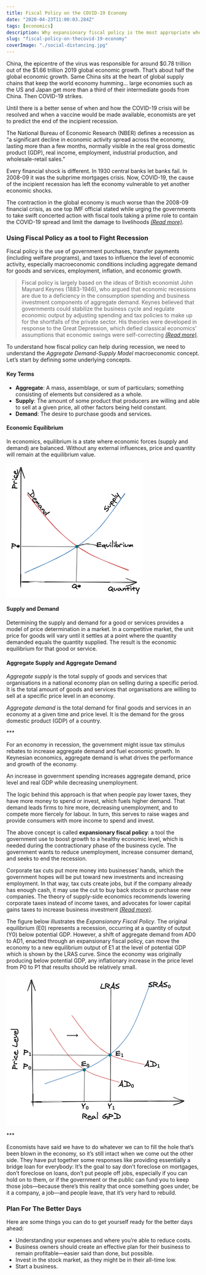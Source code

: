 ```yaml
---
title: Fiscal Policy on the COVID-19 Economy
date: "2020-04-23T11:00:03.284Z"
tags: [economics]
description: Why expansionary fiscal policy is the most appropriate when an economy is in recession and producing below its potential GDP.
slug: "fiscal-policy-on-thecovid-19-economy"
coverImage: "./social-distancing.jpg"
---
```


China, the epicentre of the virus was responsible for around $0.78 trillion out of the $1.66 trillion 2019 global economic growth. That’s about half the global economic growth. Same China sits at the heart of global supply chains that keep the world economy humming... large economies such as the US and Japan get more than a third of their intermediate goods from China. Then COVID-19 strikes.

Until there is a better sense of when and how the COVID-19 crisis will be resolved and when a vaccine would be made available, economists are yet to predict the end of the incipient recession.

The National Bureau of Economic Research (NBER) defines a recession as “a significant decline in economic activity spread across the economy, lasting more than a few months, normally visible in the real gross domestic product (GDP), real income, employment, industrial production, and wholesale-retail sales.”

Every financial shock is different. In 1930 central banks let banks fail. In 2008-09 it was the subprime mortgages crisis. Now, COVID-19, the cause of the incipient recession has left the economy vulnerable to yet another economic shocks.

The contraction in the global economy is much worse than the 2008-09 financial crisis, as one top IMF official stated while urging the governments to take swift concerted action with fiscal tools taking a prime role to contain the COVID-19 spread and limit the damage to livelihoods <a href="https://economictimes.indiatimes.com/news/international/world-news/covid-19-pandemic-worse-than-2008-09- financial-crisis-imf/articleshow/75161296.cms?utmsource=contentofinterest&utm_medium=text&utm_campaign=cppst" target="_blank" class="read-more">_(Read more)_</a>.

### Using Fiscal Policy as a tool to Fight Recession

Fiscal policy is the use of government purchases, transfer payments (including welfare programs), and taxes to influence the level of economic activity, especially macroeconomic conditions including aggregate demand for goods and services, employment, inflation, and economic growth.

> Fiscal policy is largely based on the ideas of British economist John Maynard Keynes (1883-1946), who argued that economic recessions are due to a deficiency in the consumption spending and business investment components of aggregate demand. Keynes believed that governments could stabilize the business cycle and regulate economic output by adjusting spending and tax policies to make up for the shortfalls of the private sector. His theories were developed in response to the Great Depression, which defied classical economics’ assumptions that economic swings were self-correcting <a href="https://www.investopedia.com/terms/f/fiscalpolicy.asp" target="_blank" class="read-more">_(Read more)_</a>.

To understand how fiscal policy can help during recession, we need to understand the _Aggregate Demand-Supply Model_ macroeconomic concept. Let’s start by defining some underlying concepts.

#### Key Terms

- **Aggregate**: A mass, assemblage, or sum of particulars; something consisting of elements but considered as a whole.
- **Supply**: The amount of some product that producers are willing and able to sell at a given price, all other factors being held constant.
- **Demand**: The desire to purchase goods and services.

#### Economic Equilibrium

In economics, equilibrium is a state where economic forces (supply and demand) are balanced. Without any external influences, price and quantity will remain at the equilibrium value.

![supply demand equilibrium](./supply-demand-equilibrium.png)

#### Supply and Demand

Determining the supply and demand for a good or services provides a model of price determination in a market. In a competitive market, the unit price for goods will vary until it settles at a point where the quantity demanded equals the quantity supplied. The result is the economic equilibrium for that good or service.

#### Aggregate Supply and Aggregate Demand

_Aggregate supply_ is the total supply of goods and services that organisations in a national economy plan on selling during a specific period. It is the total amount of goods and services that organisations are willing to sell at a specific price level in an economy.

_Aggregate demand_ is the total demand for final goods and services in an economy at a given time and price level. It is the demand for the gross domestic product (GDP) of a country.

<p class="three-dots">***</p>

For an economy in recession, the government might issue tax stimulus rebates to increase aggregate demand and fuel economic growth. In Keynesian economics, aggregate demand is what drives the performance and growth of the economy.

An increase in government spending increases aggregate demand, price level and real GDP while decreasing unemployment.

The logic behind this approach is that when people pay lower taxes, they have more money to spend or invest, which fuels higher demand. That demand leads firms to hire more, decreasing unemployment, and to compete more fiercely for labour. In turn, this serves to raise wages and provide consumers with more income to spend and invest.

The above concept is called **expansionary fiscal policy**: a tool the government use to boost growth to a healthy economic level, which is needed during the contractionary phase of the business cycle. The government wants to reduce unemployment, increase consumer demand, and seeks to end the recession.

Corporate tax cuts put more money into businesses’ hands, which the government hopes will be put toward new investments and increasing employment. In that way, tax cuts create jobs, but if the company already has enough cash, it may use the cut to buy back stocks or purchase new companies. The theory of supply-side economics recommends lowering corporate taxes instead of income taxes, and advocates for lower capital gains taxes to increase business investment <a href="https://www.thebalance.com/expansionary-fiscal-policy-purpose-examples-how-it-works-3305792" target="_blank" class="read-more">_(Read more)_</a>.

The figure below illustrates the _Expansionary Fiscal Policy_. The original equilibrium (E0) represents a recession, occurring at a quantity of output (Y0) below potential GDP. However, a shift of aggregate demand from AD0 to AD1, enacted through an expansionary fiscal policy, can move the economy to a new equilibrium output of E1 at the level of potential GDP which is shown by the LRAS curve. Since the economy was originally producing below potential GDP, any inflationary increase in the price level from P0 to P1 that results should be relatively small.

![Expansionary Fiscal Policy](./expansionary-fiscal-policy.png)

<p class="three-dots">***</p>

Economists have said we have to do whatever we can to fill the hole that’s been blown in the economy, so it’s still intact when we come out the other side. They have put together some responses like providing essentially a bridge loan for everybody: It’s the goal to say don’t foreclose on mortgages, don’t foreclose on loans, don’t put people off jobs, especially if you can hold on to them, or if the government or the public can fund you to keep those jobs—because there’s this reality that once something goes under, be it a company, a job—and people leave, that it’s very hard to rebuild.

### Plan For The Better Days

Here are some things you can do to get yourself ready for the better days ahead:

- Understanding your expenses and where you’re able to reduce costs.
- Business owners should create an effective plan for their business to remain profitable—easier said than done, but possible.
- Invest in the stock market, as they might be in their all-time low.
- Start a business.
